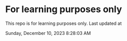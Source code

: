 # For learning purposes only
This repo is for learning purposes only.
Last updated at

Sunday, December 10, 2023 8:28:03 AM

